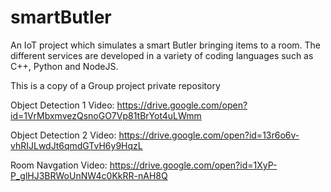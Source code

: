 # smartButler
An IoT project which simulates a smart Butler bringing items to a room. The different services are developed in a variety of coding languages such as C++, Python and NodeJS.

This is a copy of a Group project private repository

Object Detection 1 Video: https://drive.google.com/open?id=1VrMbxmvezQsnoGO7Vp81tBrYot4uLWmm

Object Detection 2 Video: https://drive.google.com/open?id=13r6o6v-vhRIJLwdJt6qmdGTvH6y9HqzL

Room Navgation Video: https://drive.google.com/open?id=1XyP-P_glHJ3BRWoUnNW4c0KkRR-nAH8Q
